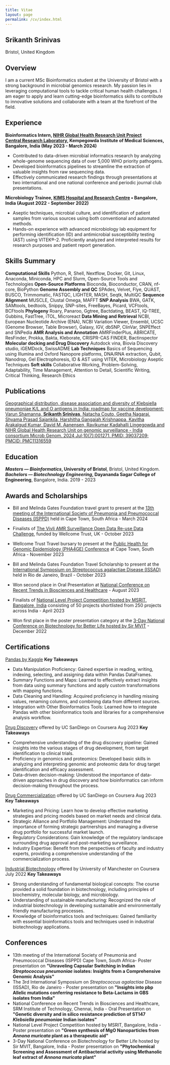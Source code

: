 ```yaml
---
title: Vitae
layout: page
permalink: /cv/index.html
---
```

## Srikanth Srinivas
<!---[srinivasa.a@northeastern.edu](mailto:srinivasa.@northeastern.edu) --->
Bristol, United Kingdom
## Overview
I am a current MSc Bioinformatics student at the University of Bristol with a strong background in microbial genomics research.  My passion lies in leveraging computational tools to tackle critical human health challenges. I am eager to apply and learn cutting-edge bioinformatics skills to contribute to innovative solutions and collaborate with a team at the forefront of the field.

## Experience
**Bioinformatics Intern, [NIHR Global Health Research Unit Project](https://ghru.pathogensurveillance.net/#home)**<br>
**[Central Research Laboratory](https://www.crlkims.com/), Kempegowda Institute of Medical Sciences, Bangalore, India (May 2023 - March 2024)**

* Contributed to data-driven microbial informatics research by analyzing whole-genome sequencing data of over 5,000 WHO priority pathogens.
* Developed bioinformatics pipelines to streamline the extraction of valuable insights from raw sequencing data.
* Effectively communicated research findings through presentations at two international and one national conference and periodic journal club presentations.

**Microbiology Trainee, [KIMS Hospital and Research Centre](https://www.kimsbangalore.edu.in/microbiology/) • Bangalore, India (August 2022 - September 2022)**

* Aseptic techniques, microbial culture, and identification of patient samples from various sources using both conventional and automated methods.
* Hands-on experience with advanced microbiology lab equipment for performing identification (ID) and antimicrobial susceptibility testing (AST) using VITEK®-2. Proficiently analyzed and interpreted results for research purposes and patient report generation.

## Skills Summary
**Computational Skills**
Python, R, Shell, Nextflow, Docker, Git, Linux, Anaconda, Miniconda, ​HPC and Slurm, Open-Source Tools and Technologies
**Open-Source Platforms**
Bioconda, Bioconductor, CRAN, nf-core, BioPython
**Genome Assembly and QC**
SPAdes, Velvet, Flye, QUAST, BUSCO, Trimmomatic, FASTQC, LIGHTER, MASH, Seqtk, MultiQC
**Sequence Alignment**
MUSCLE, Clustal Omega, MAFFT
**SNP Analysis**
BWA, GATK, SAMtools, bedtools, Snippy, SNP-sites, FreeBayes, Picard, VCFtools, BCFtools
**Phylogeny**
Roary, Panaroo, Ggtree, Bactdating, BEAST, IQ-TREE, Gubbins, FastTree, iTOL, Microreact
**Data Mining and Retrieval**
 NCBI, European Nucleotide Archive (ENA), NCBI Variation Viewer, Ensembl, UCSC (Genome Browser, Table Browser), Galaxy, IGV, dbSNP, ClinVar, SNPEffect and SNPedia
**AMR Analysis and Annotation**
AMRFinderPlus, ABRICATE, ResFinder, Prokka, Bakta, Kleborate, CRISPR-CAS FINDER, Bactinspector
**Molecular docking and Drug Discovery**
Autodock vina, Biovia Discovery studio, iGEMDock, SwissADME
**Lab Techniques**
Basics of Sequencing using Illumina and Oxford Nanopore platforms, DNA/RNA extraction, Qubit, Nanodrop, Gel Electrophoresis, ID & AST using VITEK, Microbiology Aseptic Techniques
**Soft skills**
Collaborative Working, Problem-Solving, Adaptability, Time Management, Attention to Detail, Scientific Writing, Critical Thinking, Research Ethics

## Publications
[Geographical distribution, disease association and diversity of Klebsiella pneumoniae K/L and O antigens in India: roadmap for vaccine development: Varun Shamanna, **Srikanth Srinivas**, Natacha Couto, Geetha Nagaraj, Shyama Prasad Sajankila, Harshitha Gangaiah Krishnappa, Kavitha Arakalgud Kumar, David M. Aanensen, Ravikumar Kadahalli Lingegowda and NIHR Global Health Research Unit on genomic surveillance - India consortium Microb Genom. 2024 Jul;10(7):001271. PMID: 39037209; PMCID: PMC11316559](https://doi.org/10.1099/mgen.0.001271)

## Education
***Masters — Bioinformatics*, University of Bristol**, Bristol, United Kingdom.<br>
***Bachelors — Biotechnology Engineering*, Dayananda Sagar College of Engineering**, Bangalore, India. 2019 - 2023<br>

## Awards and Scholarships
- Bill and Melinda Gates Foundation travel grant to present at the [13th meeting of the International Society of Pneumonia and Pneumococcal Diseases (ISPPD)](https://isppd.kenes.com/about-isppd/) held in Cape Town, South Africa - March 2024

- Finalists of [The Vivli AMR Surveillance Open Data Re-use Data Challenge](https://amr.vivli.org/data-challenge/finalist-and-award-winning-solutions/), funded by Wellcome Trust, UK - October 2023

- Wellcome Trust Travel bursary to present at the [Public Health for Genomic Epidemiology (PHA4GE) Conference](https://pha4ge.org/conferences/pha4ge-conference-2023/) at Cape Town, South Africa - November 2023

- Bill and Melinda Gates Foundation Travel Scholarship to present at the [International Symposium on Streptococcus agalactiae Disease (ISSAD)](https://www.issad.org/the-key-highlights-of-issad-2023-you-need-to-know/) held in Rio de Janeiro, Brazil - October 2023

- Won second place in Oral Presentation at [National Conference on Recent Trends in Biosciences and Healthcare](https://www.srmist.edu.in/events/rtbh-2023/) - August 2023

- Finalists of [National Level Project Competition hosted by MSRIT, Bangalore, India](https://www.msrit.edu/) consisting of 50 projects shortlisted from 250 projects across India - April 2023

- Won first place in the poster presentation category at the [3-Day National Conference on Biotechnology for Better Life hosted by Sir MVIT](https://www.sirmvit.edu/a-3-day-national-seminar-on-biotechnology-for-better-life/) - December 2022

## Certifications

[Pandas by Kaggle](https://www.kaggle.com/learn/certification/srikanthsrinivas2001/pandas)
**Key Takeaways**
- Data Manipulation Proficiency: Gained expertise in reading, writing, indexing, selecting, and assigning data within Pandas DataFrames.
- Summary Functions and Maps: Learned to effectively extract insights from data using summary functions and apply custom transformations with mapping functions.
- Data Cleaning and Handling: Acquired proficiency in handling missing values, renaming columns, and combining data from different sources.
- Integration with Other Bioinformatics Tools: Learned how to integrate Pandas with other bioinformatics tools and libraries for a comprehensive analysis workflow.

[Drug Discovery](https://www.coursera.org/account/accomplishments/verify/PLNZXQNV9C8A) offered by UC SanDiego on Coursera Aug 2023
**Key Takeaways**
- Comprehensive understanding of the drug discovery pipeline: Gained insights into the various stages of drug development, from target identification to clinical trials.
- Proficiency in genomics and proteomics: Developed basic skills in analyzing and interpreting genomic and proteomic data for drug target identification and efficacy assessment.
- Data-driven decision-making: Understood the importance of data-driven approaches in drug discovery and how bioinformatics can inform decision-making throughout the process.

[Drug Commercialization](https://www.coursera.org/learn/drug-commercialization?utm_medium=sem&utm_source=gg&utm_campaign=B2C_EMEA__coursera_FTCOF_career-academy_pmax-multiple-audiences-country-multi&campaignid=20858198824&adgroupid=&device=c&keyword=&matchtype=&network=x&devicemodel=&adposition=&creativeid=&hide_mobile_promo&gad_source=1&gclid=CjwKCAjwmaO4BhAhEiwA5p4YL_LcxFrSIv4OfDSX_asuiKnqevWQ4O-EgTzt8vv2eNA-l6xJw3SmbBoChysQAvD_BwE#modules) offered by UC SanDiego on Coursera Aug 2023
**Key Takeaways**
- Marketing and Pricing: Learn how to develop effective marketing strategies and pricing models based on market needs and clinical data.
- Strategic Alliance and Portfolio Management: Understand the importance of forming strategic partnerships and managing a diverse drug portfolio for successful market launch.
- Regulatory Considerations: Gain knowledge of the regulatory landscape surrounding drug approval and post-marketing surveillance.
- Industry Expertise: Benefit from the perspectives of faculty and industry experts, providing a comprehensive understanding of the commercialization process.

[Industrial Biotechnology](https://www.coursera.org/account/accomplishments/verify/E4XUA8K9RX38) offered by University of Manchester on Coursera July 2022
**Key Takeaways**
- Strong understanding of fundamental biological concepts: The course provided a solid foundation in biotechnology, including principles of biochemistry, molecular biology, and microbiology.
- Understanding of sustainable manufacturing: Recognized the role of industrial biotechnology in developing sustainable and environmentally friendly manufacturing processes.
- Knowledge of bioinformatics tools and techniques: Gained familiarity with essential bioinformatics tools and techniques used in industrial biotechnology applications.

## Conferences
- 13th meeting of the International Society of Pneumonia and Pneumococcal Diseases (ISPPD) Cape Town, South Africa- Poster presentation on **"Unraveling Capsular Switching in Indian *Streptococcus pneumoniae* isolates: Insights from a Comprehensive Genomic Analysis"**
- The 3rd International Symposium on *Streptococcus agalactiae* Disease (ISSAD), Rio de Janeiro - Poster presentation on **"Insights into pbp Allelic mutations conferring resistance to Beta-Lactams in GBS isolates from India"**
- National Conference on Recent Trends in Biosciences and Healthcare, SRM Institute of Technology, Chennai, India - Oral Presentation on **"Genetic diversity and in silico resistance prediction of ST147 *Klebsiella pneumoniae* Indian isolates"**
- National Level Project Competition hosted by MSRIT, Bangalore, India - Poster presentation on **"Green synthesis of MgO Nanoparticles from *Annona muricata* plant as a therapeutic aid"**
- 3-Day National Conference on Biotechnology for Better Life hosted by Sir MVIT, Bangalore, India - Poster presentation on **"Phytochemical Screening and Assessment of Antibacterial activity using Methanolic leaf extract of *Annona muricata* plant"**